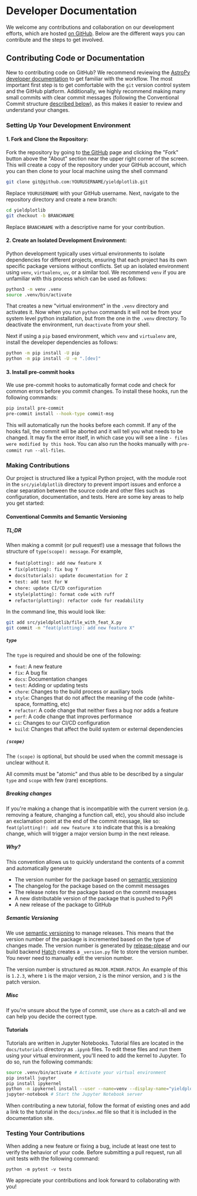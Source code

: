 # Developer Documentation

We welcome any contributions and collaboration on our development efforts, which are hosted [on GitHub](https://github.com/coreyspohn/yieldplotlib). Below are the different ways you can contribute and the steps to get involved.

## Contributing Code or Documentation

New to contributing code on GitHub? We recommend reviewing the [AstroPy
developer
documentation](https://docs.astropy.org/en/stable/development/workflow/development_workflow.html)
to get familiar with the workflow. The most important first step is to get
comfortable with the `git` version control system and the GitHub platform.
Additionally, we highly recommend making many small commits with clear commit
messages (following the Conventional Commit structure [described below](#conventional-commits-and-semantic-versioning)), as this makes it easier to
review and understand your changes.

### Setting Up Your Development Environment

#### 1. Fork and Clone the Repository:

Fork the repository by going to [the GitHub](https://github.com/coreyspohn/yieldplotlib) page and clicking the
"Fork" button above the "About" section near the upper right corner of the
screen. This will create a copy of the repository under your GitHub
account, which you can then clone to your local machine using the shell command
```bash
git clone git@github.com:YOURUSERNAME/yieldplotlib.git
```
Replace `YOURUSERNAME` with your GitHub username. Next, navigate to the
repository directory and create a new branch:
```bash
cd yieldplotlib
git checkout -b BRANCHNAME
```
Replace `BRANCHNAME` with a descriptive name for your contribution.

#### 2. Create an Isolated Development Environment:

Python development typically uses virtual environments to isolate
dependencies for different projects, ensuring that each project has its own
specific package versions without conflicts. Set up an isolated environment
using `venv`, `virtualenv`, `uv`, or a similar tool. We recommend `venv` if
you are unfamiliar with this process which can be used as follows:
```bash
python3 -m venv .venv
source .venv/bin/activate
```
That creates a new "virtual environment" in the `.venv` directory and
activates it. Now when you run `python` commands it will not be from your
system level python installation, but from the one in the `.venv`
directory. To deactivate the environment, run `deactivate` from your shell.

Next if using a `pip` based environment, which `venv` and `virtualenv` are,
install the developer dependencies as follows:
```bash
python -m pip install -U pip
python -m pip install -U -e ".[dev]"
```
#### 3. Install pre-commit hooks
We use pre-commit hooks to automatically format code and check for common
errors before you commit changes. To install these hooks, run the following
commands:
```bash
pip install pre-commit 
pre-commit install --hook-type commit-msg
```
This will automatically run the hooks before each commit. If any of the hooks
fail, the commit will be aborted and it will tell you what needs to be
changed. It may fix the error itself, in which case you will see a line `-
files were modified by this hook`. You can also run the hooks manually with
`pre-commit run --all-files`.

### Making Contributions

Our project is structured like a typical Python project, with the module root
in the `src/yieldplotlib` directory to prevent import issues and enforce a
clear separation between the source code and other files such as configuration,
documentation, and tests. Here are some key areas to help you get started:

#### Conventional Commits and Semantic Versioning
##### TL;DR
When making a commit (or pull request!) use a message that follows the
structure of `type(scope): message`. For example,
- `feat(plotting): add new feature X`
- `fix(plotting): fix bug Y`
- `docs(tutorials): update documentation for Z`
- `test: add test for W`
- `chore: update CI/CD configuration`
- `style(plotting): format code with ruff`
- `refactor(plotting): refactor code for readability`

In the command line, this would look like:
```bash
git add src/yieldplotlib/file_with_feat_X.py
git commit -m "feat(plotting): add new feature X"
```

##### `type`
The `type` is required and should be one of the following:
- `feat`: A new feature
- `fix`: A bug fix
- `docs`: Documentation changes
- `test`: Adding or updating tests
- `chore`: Changes to the build process or auxiliary tools
- `style`: Changes that do not affect the meaning of the code (white-space, formatting, etc)
- `refactor`: A code change that neither fixes a bug nor adds a feature
- `perf`: A code change that improves performance
- `ci`: Changes to our CI/CD configuration
- `build`: Changes that affect the build system or external dependencies

##### `(scope)`
The `(scope)` is optional, but should be used when the commit message is
unclear without it.

All commits must be "atomic" and thus able to be described by a singular `type` 
and `scope` with few (rare) exceptions.

##### Breaking changes
If you're making a change that is incompatible with the current version (e.g.
removing a feature, changing a function call, etc), you should also include an
exclamation point at the end of the commit message, like so: `feat(plotting)!:
add new feature X` to indicate that this is a breaking change, which will
trigger a major version bump in the next release.

##### Why?
This convention allows us to quickly understand the contents of a commit and automatically generate
- The version number for the package based on [semantic versioning](https://semver.org/)
- The changelog for the package based on the commit messages
- The release notes for the package based on the commit messages
- A new distributable version of the package that is pushed to PyPI
- A new release of the package to GitHub

##### Semantic Versioning
We use [semantic versioning](https://semver.org/) to manage releases. This
means that the version number of the package is incremented based on the
type of changes made. The version number is generated by
[release-please](https://github.com/googleapis/release-please) and our
build backend [Hatch](https://hatch.pypa.io) creates a `_version.py` file
to store the version number. You never need to manually edit the version
number.

The version number is structured as `MAJOR.MINOR.PATCH`. An example of
this is `1.2.3`, where `1` is the major version, `2` is the minor version,
and `3` is the patch version.

##### Misc
If you're unsure about the type of commit, use `chore` as a catch-all
and we can help you decide the correct type.

#### Tutorials
Tutorials are written in Jupyter Notebooks. Tutorial files are located
in the `docs/tutorials` directory as `.ipynb` files. To edit these files
and run them using your virtual environment, you'll need to add the kernel
to Jupyter. To do so, run the following commands:
```bash
source .venv/bin/activate # Activate your virtual environment
pip install jupyter
pip install ipykernel
python -m ipykernel install --user --name=venv --display-name="yieldploltlib" # Add the kernel to the Jupyter server
jupyter-notebook # Start the Jupyter Notebook server
```

When contributing a new tutorial, follow the format of existing ones and
add a link to the tutorial in the `docs/index.md` file so that it is
included in the documentation site.


### Testing Your Contributions

When adding a new feature or fixing a bug, include at least one test to verify the behavior of your code. Before submitting a pull request, run all unit tests with the following command:

    python -m pytest -v tests

We appreciate your contributions and look forward to collaborating with you!
